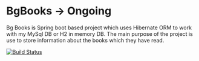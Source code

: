 # BgBooks -> Ongoing
Bg Books is Spring boot based project which uses Hibernate ORM to work with my MySql DB or H2 in memory DB. The main purpose of the project is use to store information about the books which they have read.

[![Build Status](https://travis-ci.org/Tsvetoslav88/bgbooks.svg?branch=master)](https://travis-ci.org/Tsvetoslav88/bgbooks)

